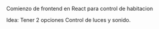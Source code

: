 Comienzo de frontend en React para control de habitacion

Idea:
Tener 2 opciones Control de luces y sonido.
